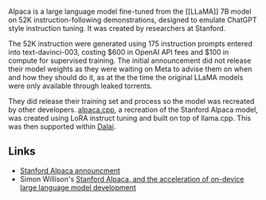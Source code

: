 Alpaca is a large language model fine-tuned from the [[LLaMA]] 7B model on 52K instruction-following demonstrations, designed to emulate ChatGPT style instruction tuning.  It was created by researchers at Stanford.

The 52K instruction were generated using 175 instruction prompts entered into text-davinci-003, costing $600 in OpenAI API fees and $100 in compute for supervised training.  The initial announcement did not release their model weights as they were waiting on Meta to advise them on when and how they should do it, as at the the time the original LLaMA models were only available through leaked torrents.

They did release their training set and process so the model was recreated by other developers.  [alpaca.cpp](https://github.com/antimatter15/alpaca.cpp), a recreation of the Stanford Alpaca model, was created using LoRA instruct tuning and built on top of llama.cpp.  This was then supported within [Dalai](https://github.com/cocktailpeanut/dalai).

## Links

- [Stanford Alpaca announcment](https://crfm.stanford.edu/2023/03/13/alpaca.html)
- Simon Willison's [Stanford Alpaca, and the acceleration of on-device large language model development](https://simonwillison.net/2023/Mar/13/alpaca/)
